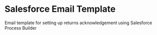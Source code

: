 # Salesforce Email Template
Email template for setting up returns acknowledgement using Salesforce Process Builder
